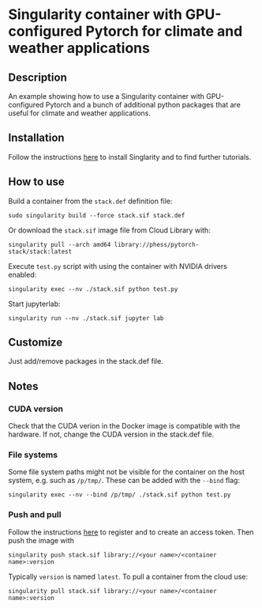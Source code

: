 # Singularity container with GPU-configured Pytorch for climate and weather applications

## Description
An example showing how to use a Singularity container with GPU-configured Pytorch and a bunch of additional python packages that are useful for climate and weather applications.

## Installation

Follow the instructions [here](https://singularity-tutorial.github.io/) to install Singlarity and to find further tutorials.


## How to use

Build a container from the ``stack.def`` definition file:

```
sudo singularity build --force stack.sif stack.def
```

Or download the ``stack.sif`` image file from Cloud Library with:
```
singularity pull --arch amd64 library://phess/pytorch-stack/stack:latest
```

Execute ``test.py`` script with using the container with NVIDIA drivers enabled:

```
singularity exec --nv ./stack.sif python test.py
```

Start jupyterlab:

```
singularity run --nv ./stack.sif jupyter lab
```

## Customize

Just add/remove packages in the stack.def file.

## Notes

### CUDA version
Check that the CUDA verion in the Docker image is compatible with the hardware. If not, change the CUDA version in the stack.def file.

### File systems
Some file system paths might not be visible for the container on the host system, e.g. such as ``/p/tmp/``.
These can be added with the ``--bind`` flag:

```
singularity exec --nv --bind /p/tmp/ ./stack.sif python test.py
```

### Push and pull 

Follow the instructions [here](https://sylabs.io/guides/3.5/user-guide/cloud_library.html) to register and to create an access token. Then push the image with
```
singularity push stack.sif library://<your name>/<container name>:version
```
Typically ``version`` is named ``latest``. To pull a container from the cloud use:

```
singularity pull stack.sif library://<your name>/<container name>:version
```


